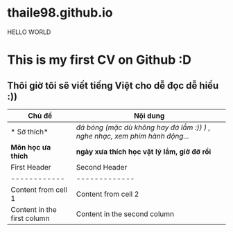 # thaile98.github.io


HELLO WORLD
# This is my first CV on Github :D

## Thôi giờ tôi sẽ viết tiếng Việt cho dễ đọc dễ hiểu :))

Chủ đề | Nội dung
------------ | -------------
* Sở thích* | *đá bóng (mặc dù không hay đá lắm :)) ) , nghe nhạc, xem phim hành động...*
**Môn học ưa thích** | **ngày xưa thích học vật lý lắm, giờ đỡ rồi**
First Header | Second Header
------------ | -------------
Content from cell 1 | Content from cell 2
Content in the first column | Content in the second column

